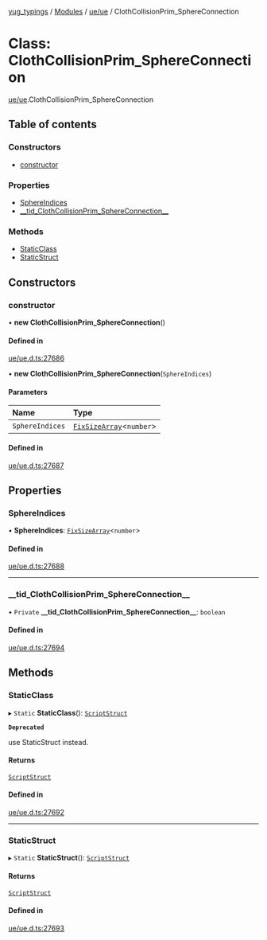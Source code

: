 [yug_typings](../README.md) / [Modules](../modules.md) / [ue/ue](../modules/ue_ue.md) / ClothCollisionPrim\_SphereConnection

# Class: ClothCollisionPrim\_SphereConnection

[ue/ue](../modules/ue_ue.md).ClothCollisionPrim_SphereConnection

## Table of contents

### Constructors

- [constructor](ue_ue.ClothCollisionPrim_SphereConnection.md#constructor)

### Properties

- [SphereIndices](ue_ue.ClothCollisionPrim_SphereConnection.md#sphereindices)
- [\_\_tid\_ClothCollisionPrim\_SphereConnection\_\_](ue_ue.ClothCollisionPrim_SphereConnection.md#__tid_clothcollisionprim_sphereconnection__)

### Methods

- [StaticClass](ue_ue.ClothCollisionPrim_SphereConnection.md#staticclass)
- [StaticStruct](ue_ue.ClothCollisionPrim_SphereConnection.md#staticstruct)

## Constructors

### constructor

• **new ClothCollisionPrim_SphereConnection**()

#### Defined in

[ue/ue.d.ts:27686](https://github.com/YugMetaverse/yug_typings/blob/b7d9b19/ue/ue.d.ts#L27686)

• **new ClothCollisionPrim_SphereConnection**(`SphereIndices`)

#### Parameters

| Name | Type |
| :------ | :------ |
| `SphereIndices` | [`FixSizeArray`](../interfaces/ue_puerts.FixSizeArray.md)<`number`\> |

#### Defined in

[ue/ue.d.ts:27687](https://github.com/YugMetaverse/yug_typings/blob/b7d9b19/ue/ue.d.ts#L27687)

## Properties

### SphereIndices

• **SphereIndices**: [`FixSizeArray`](../interfaces/ue_puerts.FixSizeArray.md)<`number`\>

#### Defined in

[ue/ue.d.ts:27688](https://github.com/YugMetaverse/yug_typings/blob/b7d9b19/ue/ue.d.ts#L27688)

___

### \_\_tid\_ClothCollisionPrim\_SphereConnection\_\_

• `Private` **\_\_tid\_ClothCollisionPrim\_SphereConnection\_\_**: `boolean`

#### Defined in

[ue/ue.d.ts:27694](https://github.com/YugMetaverse/yug_typings/blob/b7d9b19/ue/ue.d.ts#L27694)

## Methods

### StaticClass

▸ `Static` **StaticClass**(): [`ScriptStruct`](ue_ue.ScriptStruct.md)

**`Deprecated`**

use StaticStruct instead.

#### Returns

[`ScriptStruct`](ue_ue.ScriptStruct.md)

#### Defined in

[ue/ue.d.ts:27692](https://github.com/YugMetaverse/yug_typings/blob/b7d9b19/ue/ue.d.ts#L27692)

___

### StaticStruct

▸ `Static` **StaticStruct**(): [`ScriptStruct`](ue_ue.ScriptStruct.md)

#### Returns

[`ScriptStruct`](ue_ue.ScriptStruct.md)

#### Defined in

[ue/ue.d.ts:27693](https://github.com/YugMetaverse/yug_typings/blob/b7d9b19/ue/ue.d.ts#L27693)
